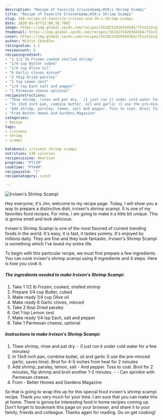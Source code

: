 ```yaml
---
description: "Recipe of Favorite Irvixen&amp;#39;s Shrimp Scampi"
title: "Recipe of Favorite Irvixen&amp;#39;s Shrimp Scampi"
slug: 348-recipe-of-favorite-irvixen-and-39-s-shrimp-scampi
date: 2020-05-07T22:08:30.708Z
image: https://img-global.cpcdn.com/recipes/5518231820304384/751x532cq70/irvixens-shrimp-scampi-recipe-main-photo.jpg
thumbnail: https://img-global.cpcdn.com/recipes/5518231820304384/751x532cq70/irvixens-shrimp-scampi-recipe-main-photo.jpg
cover: https://img-global.cpcdn.com/recipes/5518231820304384/751x532cq70/irvixens-shrimp-scampi-recipe-main-photo.jpg
author: Mittie Chandler
ratingvalue: 4.1
reviewcount: 8
recipeingredient:
- "1 1/2 lb Frozen cooked shelled shrimp"
- "1/4 cup Butter cubed"
- "1/4 cup Olive oil"
- "6 Garlic cloves minced"
- "2 tbsp Dried parsley"
- "1 tsp Lemon zest"
- "1/4 tsp Each salt and pepper"
- "1 Parmesan cheese optional"
recipeinstructions:
- "Thaw shrimp, rinse and pat dry.  (I just run it under cold water for a few minutes)"
- "In 13x9 inch pan, combine butter, oil and garlic (I use the pre-minced garlic, saves time). Broil for 4-5 inches from heat for 2 minutes"
- "Add shrimp, parsley, lemon, salt And pepper. Toss to coat. Broil for 2 minutes, flip shrimp and broil another 1-2 minutes.  Can sprinkle with Parmesan cheese."
- "From Better Homes and Gardens Magazine"
categories:
- Recipe
tags:
- irvixens
- shrimp
- scampi

katakunci: irvixens shrimp scampi 
nutrition: 130 calories
recipecuisine: American
preptime: "PT11M"
cooktime: "PT44M"
recipeyield: "1"
recipecategory: Lunch

---
```



![Irvixen&#39;s Shrimp Scampi](https://img-global.cpcdn.com/recipes/5518231820304384/751x532cq70/irvixens-shrimp-scampi-recipe-main-photo.jpg)

Hey everyone, it's Jim, welcome to my recipe page. Today, I will show you a way to prepare a distinctive dish, irvixen&#39;s shrimp scampi. It is one of my favorites food recipes. For mine, I am going to make it a little bit unique. This is gonna smell and look delicious.

Irvixen&#39;s Shrimp Scampi is one of the most favored of current trending foods in the world. It's easy, it is fast, it tastes yummy. It's enjoyed by millions daily. They are fine and they look fantastic. Irvixen&#39;s Shrimp Scampi is something which I've loved my entire life.




To begin with this particular recipe, we must first prepare a few ingredients. You can cook irvixen&#39;s shrimp scampi using 8 ingredients and 4 steps. Here is how you cook it.

<!--inarticleads1-->

##### The ingredients needed to make Irvixen&#39;s Shrimp Scampi:

1. Take 1 1/2 lb Frozen, cooked, shelled shrimp
1. Prepare 1/4 cup Butter, cubed
1. Make ready 1/4 cup Olive oil
1. Make ready 6 Garlic cloves, minced
1. Take 2 tbsp Dried parsley
1. Get 1 tsp Lemon zest
1. Make ready 1/4 tsp Each, salt and pepper
1. Take 1 Parmesan cheese, optional




<!--inarticleads2-->

##### Instructions to make Irvixen&#39;s Shrimp Scampi:

1. Thaw shrimp, rinse and pat dry.  - (I just run it under cold water for a few minutes)
1. In 13x9 inch pan, combine butter, oil and garlic (I use the pre-minced garlic, saves time). Broil for 4-5 inches from heat for 2 minutes
1. Add shrimp, parsley, lemon, salt - And pepper. Toss to coat. Broil for 2 minutes, flip shrimp and broil another 1-2 minutes. -  - Can sprinkle with Parmesan cheese.
1. From - Better Homes and Gardens Magazine




So that is going to wrap this up for this special food irvixen&#39;s shrimp scampi recipe. Thank you very much for your time. I am sure that you can make this at home. There is gonna be interesting food in home recipes coming up. Don't forget to bookmark this page on your browser, and share it to your family, friends and colleague. Thanks again for reading. Go on get cooking!
